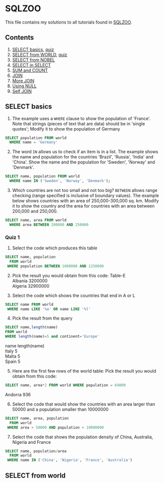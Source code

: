 # SQLZOO
This file contains my solutions to all tutorials found in [SQLZOO](https://sqlzoo.net/wiki/SQL_Tutorial).

## Contents
1. [SELECT basics](#select-basics), [quiz](#quiz-1)
2. [SELECT from WORLD](#select-from-world), [quiz](#quiz-2)
3. [SELECT from NOBEL](#select-from-nobel)
4. [SELECT in SELECT](#select-in-select)
5. [SUM and COUNT](#sum-and-count)
6. [JOIN](#join)
7. [More JOIN](#more-join)
8. [Using NULL](#using-null)
9. [Self JOIN](#self-join)

## SELECT basics
1. The example uses a `WHERE` clause to show the population of 'France'. Note that strings (pieces of text that are data) should be in 'single quotes'; Modify it to show the population of Germany
``` sql
SELECT population FROM world
  WHERE name = 'Germany'
```
2. The word `IN` allows us to check if an item is in a list. The example shows the name and population for the countries 'Brazil', 'Russia', 'India' and 'China'. Show the name and the population for 'Sweden', 'Norway' and 'Denmark'.
``` sql
SELECT name, population FROM world
  WHERE name IN ('Sweden', 'Norway', 'Denmark');
```
3. Which countries are not too small and not too big? `BETWEEN` allows range checking (range specified is inclusive of boundary values). The example below shows countries with an area of 250,000-300,000 sq. km. Modify it to show the country and the area for countries with an area between 200,000 and 250,000.
``` sql
SELECT name, area FROM world
  WHERE area BETWEEN 200000 AND 250000
```
### Quiz 1
1. Select the code which produces this table
``` sql
SELECT name, population
  FROM world
 WHERE population BETWEEN 1000000 AND 1250000
```

2. Pick the result you would obtain from this code:
Table-E         <br>
Albania	3200000 <br>
Algeria	32900000<br>

3. Select the code which shows the countries that end in A or L
``` sql
SELECT name FROM world
 WHERE name LIKE '%a' OR name LIKE '%l'
```

4. Pick the result from the query
``` sql
SELECT name,length(name)
FROM world
WHERE length(name)=5 and continent='Europe'
```
name	length(name)<br>
Italy	5           <br>
Malta	5           <br>
Spain	5           <br>

5. Here are the first few rows of the world table: Pick the result you would obtain from this code:
``` sql
SELECT name, area*2 FROM world WHERE population = 64000
```
Andorra	936<br>

6. Select the code that would show the countries with an area larger than 50000 and a population smaller than 10000000
``` sql
SELECT name, area, population
  FROM world
 WHERE area > 50000 AND population < 10000000
```

7. Select the code that shows the population density of China, Australia, Nigeria and France
``` sql
SELECT name, population/area
  FROM world
 WHERE name IN ('China', 'Nigeria', 'France', 'Australia')
```
## SELECT from world
